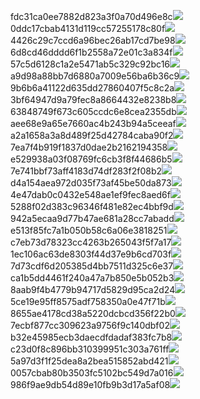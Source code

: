 fdc31ca0ee7882d823a3f0a70d496e8c<img  src="https://img.alicdn.com/bao/uploaded/i3/2639837995/TB2me9npIj_B1NjSZFHXXaDWpXa_!!2639837995.jpg_160x160.jpg">
0ddc17cbab4131d119cc57255178c80f<img  src="https://img.alicdn.com/bao/uploaded/i1/2639837995/O1CN0128vl0KHRyAexEmp_!!2639837995.jpg_160x160.jpg">
4426c29c7ccd6a96bec26ab17cd7be98<img  src="https://img.alicdn.com/bao/uploaded/i4/2639837995/O1CN0128vl03pVszyGMqJ_!!2639837995.jpg_160x160.jpg">
6d8cd46dddd6f1b2558a72e01c3a834f<img  src="https://img.alicdn.com/bao/uploaded/i2/2639837995/O1CN0128vl0Ih2dy6u3Fm_!!2639837995.jpg_160x160.jpg">
57c5d6128c1a2e5471ab5c329c92bc16<img  src="https://img.alicdn.com/bao/uploaded/i3/2639837995/O1CN0128vl0EHQKbxN3lK_!!2639837995.jpg_160x160.jpg">
a9d98a88bb7d6880a7009e56ba6b36c9<img  src="https://img.alicdn.com/bao/uploaded/i2/2639837995/TB2mEA3prZnBKNjSZFGXXbt3FXa_!!2639837995.jpg_160x160.jpg">
9b6b6a41122d635dd27860407f5c8c2a<img  src="https://img.alicdn.com/bao/uploaded/i4/2639837995/O1CN0128vl0WN9kjPa3ZD_!!2639837995.jpg_160x160.jpg">
3bf64947d9a79fec8a8664432e8238b8<img  src="https://img.alicdn.com/bao/uploaded/i4/2639837995/O1CN0128vl0crlIuBjuDl_!!2639837995.jpg_160x160.jpg">
63848749f673c605ccdc6e8cea2355db<img  src="https://img.alicdn.com/bao/uploaded/i1/2639837995/O1CN0128vl0Y8l0ANbkeI_!!2639837995.jpg_160x160.jpg">
aee68e9a65e7660ac4b243b94a5ceeaf<img  src="https://img.alicdn.com/bao/uploaded/i3/2639837995/TB2Z4ECncj_B1NjSZFHXXaDWpXa_!!2639837995.jpg_160x160.jpg">
a2a1658a3a8d489f25d42784caba90f2<img  src="https://img.alicdn.com/bao/uploaded/i4/2639837995/O1CN0128vl0FocLMl3t6j_!!2639837995.jpg_160x160.jpg">
7ea7f4b919f1837d0dae2b2162194358<img  src="https://img.alicdn.com/bao/uploaded/i2/2639837995/O1CN0128vl0QpJsAxAuM2_!!2639837995.jpg_160x160.jpg">
e529938a03f08769fc6cb3f8f44686b5<img  src="https://img.alicdn.com/imgextra/i4/2639837995/O1CN0128vl0kFuuAYwaJf_!!2639837995.jpg">
7e741bbf73aff4183d74df283f2f08b2<img  src="https://img.alicdn.com/imgextra/i3/2639837995/O1CN0128vl0iCQTcE06m8_!!2639837995.jpg">
d4a154aea972d035f73af45be50da873<img  src="https://img.alicdn.com/imgextra/i3/2639837995/O1CN0128vl0kFvZjpGapt_!!2639837995.jpg">
4e47dab0c0432e548ae1ef9fec8aed6f<img  src="https://img.alicdn.com/imgextra/i4/2639837995/O1CN0128vl0l6EOD5PIpq_!!2639837995.jpg">
5288f02d383c96346f481e82ec4bbf9d<img  src="https://img.alicdn.com/imgextra/i3/2639837995/O1CN0128vl0hpBMm4LzVJ_!!2639837995.jpg">
942a5ecaa9d77b47ae681a28cc7abadd<img  src="https://img.alicdn.com/imgextra/i1/2639837995/O1CN0128vl0jxfXLBrxWf_!!2639837995.jpg">
e513f85fc7a1b050b58c6a06e3818251<img  src="https://img.alicdn.com/imgextra/i1/2639837995/O1CN0128vl0j6VRjRZMyp_!!2639837995.jpg">
c7eb73d78323cc4263b265043f5f7a17<img  src="https://img.alicdn.com/imgextra/i3/2639837995/O1CN0128vl0jxgfyRDqoh_!!2639837995.jpg">
1ec106ac63de8303f44d37e9b6cd703f<img  src="https://img.alicdn.com/imgextra/i3/2639837995/O1CN0128vl0jjk4Z6y8mg_!!2639837995.jpg">
7d73cdf6d205385d4bb7511d325c6e37<img  src="https://img.alicdn.com/imgextra/i1/2639837995/O1CN0128vl0kFsUV5tAHp_!!2639837995.jpg">
ca1b5dd4461f240a47a7b850e5b052b3<img  src="https://img.alicdn.com/imgextra/i4/2639837995/O1CN0128vl0kGIk5E8j5A_!!2639837995.jpg">
8aab9f4b4779b94717d5829d95ca2d24<img  src="https://img.alicdn.com/imgextra/i1/2639837995/O1CN0128vl0kuY8erL30M_!!2639837995.jpg">
5ce19e95ff8575adf758350a0e47f71b<img  src="https://img.alicdn.com/imgextra/i1/2639837995/O1CN0128vl0kGIwVIrZtK_!!2639837995.jpg">
8655ae4178cd38a5220dcbcd356f22b0<img  src="https://img.alicdn.com/imgextra/i3/2639837995/O1CN0128vl0jP9R0uTBNp_!!2639837995.jpg">
7ecbf877cc309623a9756f9c140dbf02<img  src="https://img.alicdn.com/imgextra/i3/2639837995/O1CN0128vl0jP8xt2hA2B_!!2639837995.jpg">
b32e45985ecb3daecdfdadaf383fc7b8<img  src="https://img.alicdn.com/imgextra/i3/2639837995/O1CN0128vl0jxgfyx048H_!!2639837995.jpg">
c23d0f8c896bb310399951c303a761ff<img  src="https://img.alicdn.com/imgextra/i3/2639837995/O1CN0128vl0dT2D1vqukH_!!2639837995.jpg">
5a97d3f1f25dea8a2bea515852abd421<img  src="https://img.alicdn.com/imgextra/i4/2639837995/O1CN0128vl0jxfbV1UrjJ_!!2639837995.jpg">
0057cbab80b3503fc5102bc549d7a016<img  src="https://img.alicdn.com/imgextra/i1/2639837995/O1CN0128vl0jvXiDgXhiH_!!2639837995.jpg">
986f9ae9db54d89e10fb9b3d17a5af08<img  src="https://img.alicdn.com/imgextra/i2/2639837995/O1CN0128vl0kVKynF7aqT_!!2639837995.jpg">
